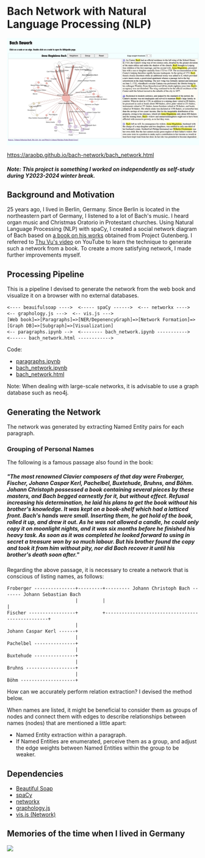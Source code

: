 # Bach Network with Natural Language Processing (NLP)

<img src="docs/bach_network.jpg" width=800>

https://araobp.github.io/bach-network/bach_network.html

<h5>Note: This project is something I worked on independently as self-study during Y2023-2024 winter break.</h5>

## Background and Motivation

25 years ago, I lived in Berlin, Germany. Since Berlin is located in the northeastern part of Germany, I listened to a lot of Bach's music. I heard organ music and Christmas Oratorio in Protestant churches. Using Natural Language Processing (NLP) with spaCy, I created a social network diagram of Bach based on [a book on his works](https://www.gutenberg.org/cache/epub/35041/pg35041-images.html) obtained from Project Gutenberg. I referred to [Thu Vu's video](https://youtu.be/fAHkJ_Dhr50) on YouTube to learn the technique to generate such a network from a book. To create a more satisfying network, I made further improvements myself.

## Processing Pipeline

This is a pipeline I devised to generate the network from the web book and visualize it on a browser with no external databases.

```
<---- beauifulsoap ---->  <----- spaCy ------>  <--- networkx ---->  <-- graphology.js --->  <-- vis.js --->
[Web book]=>[Paragraphs]=>[NER/DepenencyGraph]=>[Network Formation]=>[Graph DB]=>[Subgraph]=>[Visualization]
<-- paragraphs.ipynb -->  <-------- bach_network.ipynb ----------->  <------ bach_network.html ------------>
```

Code:
- [paragraphs.ipynb](ipynb/paragraphs.ipynb)
- [bach_network.ipynb](ipynb/bach_network.ipynb)
- [bach_network.html](docs/bach_network.html)

Note: When dealing with large-scale networks, it is advisable to use a graph database such as neo4j.

## Generating the Network

The network was generated by extracting Named Entity pairs for each paragraph.

### Grouping of Personal Names

The following is a famous passage also found in the book:

<h5>"The most renowned Clavier composers of that day were Froberger, Fischer, Johann Caspar Kerl, Pachelbel, Buxtehude, Bruhns, and Böhm. Johann Christoph possessed a book containing several pieces by these masters, and Bach begged earnestly for it, but without effect. Refusal increasing his determination, he laid his plans to get the book without his brother's knowledge. It was kept on a book-shelf which had a latticed front. Bach's hands were small. Inserting them, he got hold of the book, rolled it up, and drew it out. As he was not allowed a candle, he could only copy it on moonlight nights, and it was six months before he finished his heavy task. As soon as it was completed he looked forward to using in secret a treasure won by so much labour. But his brother found the copy and took it from him without pity, nor did Bach recover it until his brother's death soon after."</h5>

Regarding the above passage, it is necessary to create a network that is conscious of listing names, as follows:

```
Froberger ---------------+---------+--------- Johann Christoph Bach ------- Johann Sebastian Bach
                         |         |                                                 |
Fischer -----------------+         +-------------------------------------------------+
                         |
Johann Caspar Kerl ------+
                         |
Pachelbel ---------------+
                         |
Buxtehude ---------------+
                         |
Bruhns ------------------+
                         |
Böhm --------------------+
```


How can we accurately perform relation extraction? I devised the method below.

When names are listed, it might be beneficial to consider them as groups of nodes and connect them with edges to describe relationships between names (nodes) that are mentioned a little apart:
- Named Entity extraction within a paragraph.
- If Named Entities are enumerated, perceive them as a group, and adjust the edge weights between Named Entities within the group to be weaker.

## Dependencies

- [Beautiful Soap](https://www.crummy.com/software/BeautifulSoup/)
- [spaCy](https://spacy.io/)
- [networkx](https://networkx.org/documentation/stable/index.html)
- [graphology.js](https://graphology.github.io/)
- [vis.js (Network)](https://visjs.github.io/vis-network/docs/network/)

## Memories of the time when I lived in Germany

<img src="https://upload.wikimedia.org/wikipedia/commons/6/64/Adolph_Menzel_-_Fl%C3%B6tenkonzert_Friedrichs_des_Gro%C3%9Fen_in_Sanssouci_-_Google_Art_Project.jpg" width=600>
